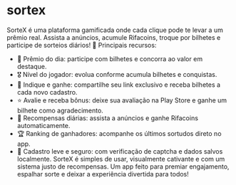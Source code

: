 # sortex
SorteX é uma plataforma gamificada onde cada clique pode te levar a um prêmio real. Assista a anúncios, acumule Rifacoins, troque por bilhetes e participe de sorteios diários! 
🔹 Principais recursos:
- 🎁 Prêmio do dia: participe com bilhetes e concorra ao valor em destaque.
- 🎖 Nível do jogador: evolua conforme acumula bilhetes e conquistas.
- 📨 Indique e ganhe: compartilhe seu link exclusivo e receba bilhetes a cada novo cadastro.
- ⭐ Avalie e receba bônus: deixe sua avaliação na Play Store e ganhe um bilhete como agradecimento.
- 🎥 Recompensas diárias: assista a anúncios e ganhe Rifacoins automaticamente.
- 🏆 Ranking de ganhadores: acompanhe os últimos sortudos direto no app.
- 🔐 Cadastro leve e seguro: com verificação de captcha e dados salvos localmente.
SorteX é simples de usar, visualmente cativante e com um sistema justo de recompensas. Um app feito para premiar engajamento, espalhar sorte e deixar a experiência divertida para todos!
